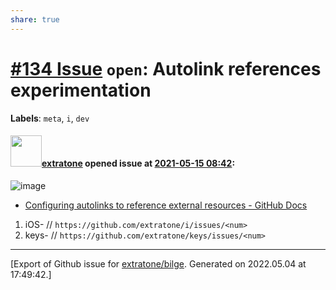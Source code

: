 ```yaml
---
share: true
---
```

# [\#134 Issue](https://github.com/extratone/bilge/issues/134) `open`: Autolink references experimentation
**Labels**: `meta`, `i`, `dev`


#### <img src="https://avatars.githubusercontent.com/u/43663476?u=5047287ff0b8c3ce7f7e5858d204c9b3e57d8e44&v=4" width="50">[extratone](https://github.com/extratone) opened issue at [2021-05-15 08:42](https://github.com/extratone/bilge/issues/134):

![image](https://user-images.githubusercontent.com/43663476/118354172-6525d280-b52f-11eb-84ae-77e6ba35e6bb.png)

* [Configuring autolinks to reference external resources - GitHub Docs](https://docs.github.com/en/github/administering-a-repository/configuring-autolinks-to-reference-external-resources)

1. iOS- // `https://github.com/extratone/i/issues/<num>`
2. keys- // `https://github.com/extratone/keys/issues/<num>` 




-------------------------------------------------------------------------------



[Export of Github issue for [extratone/bilge](https://github.com/extratone/bilge). Generated on 2022.05.04 at 17:49:42.]
